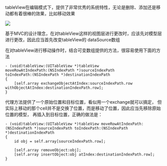 tableView在编辑模式下，提供了非常优秀的系统特性，无论是删除、添加还是移动都有着很棒的效果，比如移动效果

![](http://www.gamecd.com.cn/blog/images/blogImages/02-01.jpg)

基于MVC的设计理念，在对tableView这样的视图层进行更改时，应该先对模型层进行更改，因此应当首先改变tableView的 dataSource数组

在对tableView进行移动操作时，结合可变数组提供的方法，很容易使用下面的方法

    - (void)tableView:(UITableView *)tableView
    moveRowAtIndexPath:(NSIndexPath *)sourceIndexPath
    toIndexPath:(NSIndexPath *)destinationIndexPath
    {
        [self.array exchangeObjectAtIndex:sourceIndexPath.row
    withObjectAtIndex:destinationIndexPath.row];
    }

代理方法提供了一个原始位置和目标位置，看似用一个exchange就可以搞定， 但实际上移动的那个cell并不是交换了位置，而是移动了位置，因此应当先移除原始位置的模型， 再插入到目标位置，正确的做法是：


    - (void)tableView:(UITableView *)tableView moveRowAtIndexPath:(NSIndexPath *)sourceIndexPath toIndexPath:(NSIndexPath *)destinationIndexPath
    {
        id obj = self.array[sourceIndexPath.row];

        [self.array removeObject:obj];
        [self.array insertObject:obj atIndex:destinationIndexPath.row];
    }